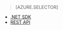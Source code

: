 > [AZURE.SELECTOR]
- [.NET SDK](/en-us/documentation/articles/media-services-dotnet-connect_programmatically/)
- [REST API](/en-us/documentation/articles/media-services-rest-connect_programmatically/)
